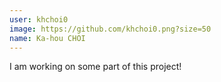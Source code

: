 ```yaml
---
user: khchoi0
image: https://github.com/khchoi0.png?size=50
name: Ka-hou CHOI
---
```

I am working on some part of this project!

